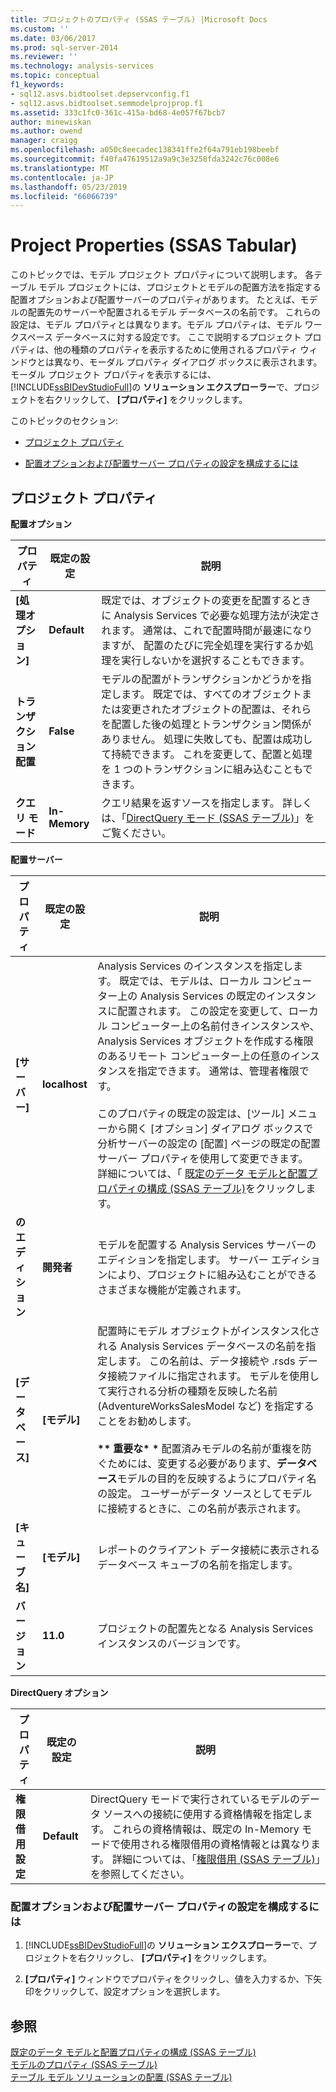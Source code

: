 ```yaml
---
title: プロジェクトのプロパティ (SSAS テーブル) |Microsoft Docs
ms.custom: ''
ms.date: 03/06/2017
ms.prod: sql-server-2014
ms.reviewer: ''
ms.technology: analysis-services
ms.topic: conceptual
f1_keywords:
- sql12.asvs.bidtoolset.depservconfig.f1
- sql12.asvs.bidtoolset.semmodelprojprop.f1
ms.assetid: 333c1fc0-361c-415a-bd68-4e057f67bcb7
author: minewiskan
ms.author: owend
manager: craigg
ms.openlocfilehash: a050c8eecadec138341ffe2f64a791eb198beebf
ms.sourcegitcommit: f40fa47619512a9a9c3e3258fda3242c76c008e6
ms.translationtype: MT
ms.contentlocale: ja-JP
ms.lasthandoff: 05/23/2019
ms.locfileid: "66066739"
---
```

# <a name="project-properties-ssas-tabular"></a>Project Properties (SSAS Tabular)
  このトピックでは、モデル プロジェクト プロパティについて説明します。 各テーブル モデル プロジェクトには、プロジェクトとモデルの配置方法を指定する配置オプションおよび配置サーバーのプロパティがあります。 たとえば、モデルの配置先のサーバーや配置されるモデル データベースの名前です。 これらの設定は、モデル プロパティとは異なります。モデル プロパティは、モデル ワークスペース データベースに対する設定です。 ここで説明するプロジェクト プロパティは、他の種類のプロパティを表示するために使用されるプロパティ ウィンドウとは異なり、モーダル プロパティ ダイアログ ボックスに表示されます。 モーダル プロジェクト プロパティを表示するには、 [!INCLUDE[ssBIDevStudioFull](../../includes/ssbidevstudiofull-md.md)]の **ソリューション エクスプローラー**で、プロジェクトを右クリックして、 **[プロパティ]** をクリックします。  
  
 このトピックのセクション:  
  
-   [プロジェクト プロパティ](#bkmk_proj_properties)  
  
-   [配置オプションおよび配置サーバー プロパティの設定を構成するには](#bkmk_conf_proj_settings)  
  
##  <a name="bkmk_proj_properties"></a> プロジェクト プロパティ  
 **配置オプション**  
  
|プロパティ|既定の設定|説明|  
|--------------|---------------------|-----------------|  
|**[処理オプション]**|**Default**|既定では、オブジェクトの変更を配置するときに Analysis Services で必要な処理方法が決定されます。 通常は、これで配置時間が最速になりますが、 配置のたびに完全処理を実行するか処理を実行しないかを選択することもできます。|  
|**トランザクション配置**|**False**|モデルの配置がトランザクションかどうかを指定します。 既定では、すべてのオブジェクトまたは変更されたオブジェクトの配置は、それらを配置した後の処理とトランザクション関係がありません。 処理に失敗しても、配置は成功して持続できます。 これを変更して、配置と処理を 1 つのトランザクションに組み込むこともできます。|  
|**クエリ モード**|**In-Memory**|クエリ結果を返すソースを指定します。 詳しくは、「[DirectQuery モード &#40;SSAS テーブル&#41;](directquery-mode-ssas-tabular.md)」をご覧ください。|  
  
 **配置サーバー**  
  
|プロパティ|既定の設定|説明|  
|--------------|---------------------|-----------------|  
|**[サーバー]**|**localhost**|Analysis Services のインスタンスを指定します。 既定では、モデルは、ローカル コンピューター上の Analysis Services の既定のインスタンスに配置されます。 この設定を変更して、ローカル コンピューター上の名前付きインスタンスや、Analysis Services オブジェクトを作成する権限のあるリモート コンピューター上の任意のインスタンスを指定できます。 通常は、管理者権限です。<br /><br /> このプロパティの既定の設定は、[ツール] メニューから開く [オプション] ダイアログ ボックスで分析サーバーの設定の [配置] ページの既定の配置サーバー プロパティを使用して変更できます。 詳細については、「 [既定のデータ モデルと配置プロパティの構成 (SSAS テーブル)](properties-ssas-tabular.md)をクリックします。|  
|**のエディション**|**開発者**|モデルを配置する Analysis Services サーバーのエディションを指定します。 サーバー エディションにより、プロジェクトに組み込むことができるさまざまな機能が定義されます。|  
|**[データベース]**|**[モデル]**|配置時にモデル オブジェクトがインスタンス化される Analysis Services データベースの名前を指定します。 この名前は、データ接続や .rsds データ接続ファイルに指定されます。 モデルを使用して実行される分析の種類を反映した名前 (AdventureWorksSalesModel など) を指定することをお勧めします。<br /><br /> **\*\* 重要な\* \*** 配置済みモデルの名前が重複を防ぐためには、変更する必要があります、**データベース**モデルの目的を反映するようにプロパティ名の設定。 ユーザーがデータ ソースとしてモデルに接続するときに、この名前が表示されます。|  
|**[キューブ名]**|**[モデル]**|レポートのクライアント データ接続に表示されるデータベース キューブの名前を指定します。|  
|**バージョン**|**11.0**|プロジェクトの配置先となる Analysis Services インスタンスのバージョンです。|  
  
 **DirectQuery オプション**  
  
|プロパティ|既定の設定|説明|  
|--------------|---------------------|-----------------|  
|**権限借用設定**|**Default**|DirectQuery モードで実行されているモデルのデータ ソースへの接続に使用する資格情報を指定します。 これらの資格情報は、既定の In-Memory モードで使用される権限借用の資格情報とは異なります。 詳細については、「[権限借用 (SSAS テーブル)](impersonation-ssas-tabular.md)」を参照してください。|  
  
###  <a name="bkmk_conf_proj_settings"></a> 配置オプションおよび配置サーバー プロパティの設定を構成するには  
  
1.  [!INCLUDE[ssBIDevStudioFull](../../includes/ssbidevstudiofull-md.md)]の **ソリューション エクスプローラー**で、プロジェクトを右クリックし、 **[プロパティ]** をクリックします。  
  
2.  **[プロパティ]** ウィンドウでプロパティをクリックし、値を入力するか、下矢印をクリックして、設定オプションを選択します。  
  
## <a name="see-also"></a>参照  
 [既定のデータ モデルと配置プロパティの構成 (SSAS テーブル)](properties-ssas-tabular.md)   
 [モデルのプロパティ (SSAS テーブル)](model-properties-ssas-tabular.md)   
 [テーブル モデル ソリューションの配置 (SSAS テーブル)](tabular-model-solution-deployment-ssas-tabular.md)  
  
  
